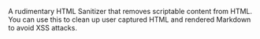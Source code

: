 ﻿A rudimentary HTML Sanitizer that removes scriptable content from HTML. You can use this to clean up user captured HTML and rendered Markdown to avoid XSS attacks.